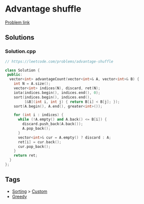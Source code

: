 # Advantage shuffle

[Problem link](https://leetcode.com/problems/advantage-shuffle)

## Solutions


### Solution.cpp
```cpp
// https://leetcode.com/problems/advantage-shuffle

class Solution {
 public:
  vector<int> advantageCount(vector<int>& A, vector<int>& B) {
    int N = A.size();
    vector<int> indices(N), discard, ret(N);
    iota(indices.begin(), indices.end(), 0);
    sort(indices.begin(), indices.end(),
         [&B](int i, int j) { return B[i] < B[j]; });
    sort(A.begin(), A.end(), greater<int>());

    for (int i : indices) {
      while (!A.empty() and A.back() <= B[i]) {
        discard.push_back(A.back());
        A.pop_back();
      }
      vector<int>& cur = A.empty() ? discard : A;
      ret[i] = cur.back();
      cur.pop_back();
    }
    return ret;
  }
};
```
## Tags

* [Sorting](/Collections/sorting.md#sorting) > [Custom](/Collections/sorting.md#custom)
* [Greedy](/Collections/greedy.md#greedy)
